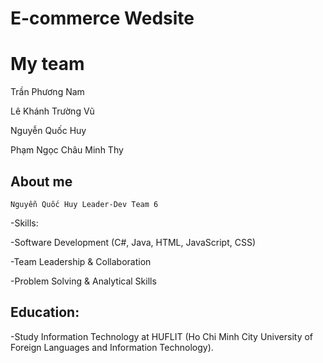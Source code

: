 # E-commerce Wedsite

  # My team
  
  Trần Phương Nam
  
  Lê Khánh Trường Vũ
  
  Nguyễn Quốc Huy
  
  Phạm Ngọc Châu Minh Thy
 

## About me
	Nguyễn Quốc Huy Leader-Dev Team 6
 -Skills:

 -Software Development (C#, Java, HTML, JavaScript, CSS)
 
 -Team Leadership & Collaboration

 -Problem Solving & Analytical Skills

## Education:

 -Study Information Technology at HUFLIT (Ho Chi Minh City University of Foreign Languages and Information Technology).
 
